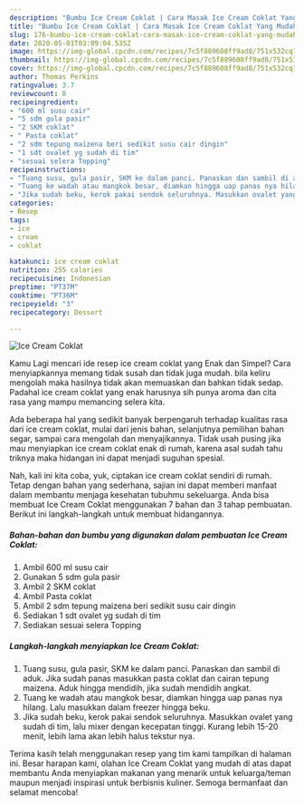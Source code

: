 ```yaml
---
description: "Bumbu Ice Cream Coklat | Cara Masak Ice Cream Coklat Yang Mudah Dan Praktis"
title: "Bumbu Ice Cream Coklat | Cara Masak Ice Cream Coklat Yang Mudah Dan Praktis"
slug: 176-bumbu-ice-cream-coklat-cara-masak-ice-cream-coklat-yang-mudah-dan-praktis
date: 2020-05-01T03:09:04.535Z
image: https://img-global.cpcdn.com/recipes/7c5f889608ff9ad8/751x532cq70/ice-cream-coklat-foto-resep-utama.jpg
thumbnail: https://img-global.cpcdn.com/recipes/7c5f889608ff9ad8/751x532cq70/ice-cream-coklat-foto-resep-utama.jpg
cover: https://img-global.cpcdn.com/recipes/7c5f889608ff9ad8/751x532cq70/ice-cream-coklat-foto-resep-utama.jpg
author: Thomas Perkins
ratingvalue: 3.7
reviewcount: 8
recipeingredient:
- "600 ml susu cair"
- "5 sdm gula pasir"
- "2 SKM coklat"
- " Pasta coklat"
- "2 sdm tepung maizena beri sedikit susu cair dingin"
- "1 sdt ovalet yg sudah di tim"
- "sesuai selera Topping"
recipeinstructions:
- "Tuang susu, gula pasir, SKM ke dalam panci. Panaskan dan sambil di aduk. Jika sudah panas masukkan pasta coklat dan cairan tepung maizena. Aduk hingga mendidih, jika sudah mendidih angkat."
- "Tuang ke wadah atau mangkok besar, diamkan hingga uap panas nya hilang. Lalu masukkan dalam freezer hingga beku."
- "Jika sudah beku, kerok pakai sendok seluruhnya. Masukkan ovalet yang sudah di tim, lalu mixer dengan kecepatan tinggi. Kurang lebih 15-20 menit, lebih lama akan lebih halus tekstur nya."
categories:
- Resep
tags:
- ice
- cream
- coklat

katakunci: ice cream coklat 
nutrition: 255 calories
recipecuisine: Indonesian
preptime: "PT37M"
cooktime: "PT36M"
recipeyield: "3"
recipecategory: Dessert

---
```



![Ice Cream Coklat](https://img-global.cpcdn.com/recipes/7c5f889608ff9ad8/751x532cq70/ice-cream-coklat-foto-resep-utama.jpg)

Kamu Lagi mencari ide resep ice cream coklat yang Enak dan Simpel? Cara menyiapkannya memang tidak susah dan tidak juga mudah. bila keliru mengolah maka hasilnya tidak akan memuaskan dan bahkan tidak sedap. Padahal ice cream coklat yang enak harusnya sih punya aroma dan cita rasa yang mampu memancing selera kita.

Ada beberapa hal yang sedikit banyak berpengaruh terhadap kualitas rasa dari ice cream coklat, mulai dari jenis bahan, selanjutnya pemilihan bahan segar, sampai cara mengolah dan menyajikannya. Tidak usah pusing jika mau menyiapkan ice cream coklat enak di rumah, karena asal sudah tahu triknya maka hidangan ini dapat menjadi suguhan spesial.




Nah, kali ini kita coba, yuk, ciptakan ice cream coklat sendiri di rumah. Tetap dengan bahan yang sederhana, sajian ini dapat memberi manfaat dalam membantu menjaga kesehatan tubuhmu sekeluarga. Anda bisa membuat Ice Cream Coklat menggunakan 7 bahan dan 3 tahap pembuatan. Berikut ini langkah-langkah untuk membuat hidangannya.

<!--inarticleads1-->

##### Bahan-bahan dan bumbu yang digunakan dalam pembuatan Ice Cream Coklat:

1. Ambil 600 ml susu cair
1. Gunakan 5 sdm gula pasir
1. Ambil 2 SKM coklat
1. Ambil  Pasta coklat
1. Ambil 2 sdm tepung maizena beri sedikit susu cair dingin
1. Sediakan 1 sdt ovalet yg sudah di tim
1. Sediakan sesuai selera Topping




<!--inarticleads2-->

##### Langkah-langkah menyiapkan Ice Cream Coklat:

1. Tuang susu, gula pasir, SKM ke dalam panci. Panaskan dan sambil di aduk. Jika sudah panas masukkan pasta coklat dan cairan tepung maizena. Aduk hingga mendidih, jika sudah mendidih angkat.
1. Tuang ke wadah atau mangkok besar, diamkan hingga uap panas nya hilang. Lalu masukkan dalam freezer hingga beku.
1. Jika sudah beku, kerok pakai sendok seluruhnya. Masukkan ovalet yang sudah di tim, lalu mixer dengan kecepatan tinggi. Kurang lebih 15-20 menit, lebih lama akan lebih halus tekstur nya.




Terima kasih telah menggunakan resep yang tim kami tampilkan di halaman ini. Besar harapan kami, olahan Ice Cream Coklat yang mudah di atas dapat membantu Anda menyiapkan makanan yang menarik untuk keluarga/teman maupun menjadi inspirasi untuk berbisnis kuliner. Semoga bermanfaat dan selamat mencoba!
